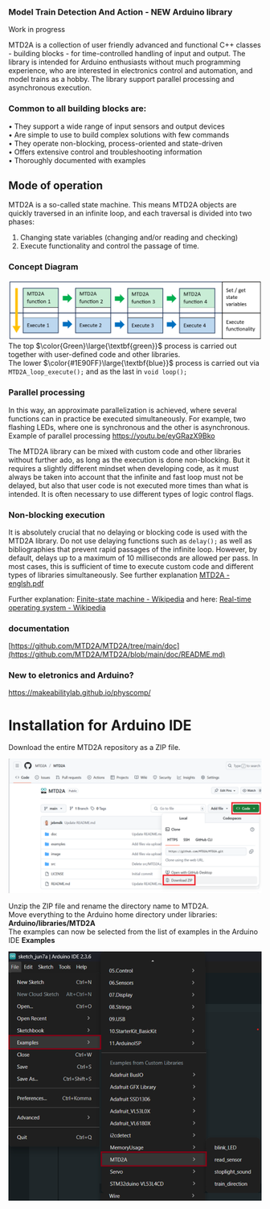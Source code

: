 ### Model Train Detection And Action - NEW Arduino library

Work in progress

MTD2A is a collection of user friendly advanced and functional C++ classes - building blocks - for time-controlled handling of input and output. The library is intended for Arduino enthusiasts without much programming experience, who are interested in electronics control and automation, and model trains as a hobby. The library support parallel processing and asynchronous execution.

### Common to all building blocks are:
• They support a wide range of input sensors and output devices <br/>
• Are simple to use to build complex solutions with few commands <br/>
• They operate non-blocking, process-oriented and state-driven <br/>
• Offers extensive control and troubleshooting information <br/>
• Thoroughly documented with examples <br/>

## Mode of operation
MTD2A is a so-called state machine. This means MTD2A objects are quickly traversed in an infinite loop, and each traversal is divided into two phases:
1.	Changing state variables (changing and/or reading and checking)
2.	Execute functionality and control the passage of time.

### Concept Diagram
![](/image/Concept-Diagram.png)
The top $\color{Green}\large{\textbf{green}}$ process is carried out together with user-defined code and other libraries. <br/>
The lower $\color{#1E90FF}\large{\textbf{blue}}$ process is carried out via `MTD2A_loop_execute();` and as the last in `void loop();` 

### Parallel processing
In this way, an approximate parallelization is achieved, where several functions can in practice be executed simultaneously. For example, two flashing LEDs, where one is synchronous and the other is asynchronous. Example of parallel processing https://youtu.be/eyGRazX9Bko <br/>

The MTD2A library can be mixed with custom code and other libraries without further ado, as long as the execution is done non-blocking. But it requires a slightly different mindset when developing code, as it must always be taken into account that the infinite and fast loop must not be delayed, but also that user code is not executed more times than what is intended. It is often necessary to use different types of logic control flags. 

### Non-blocking execution 
It is absolutely crucial that no delaying or blocking code is used with the MTD2A library. Do not use delaying functions such as `delay();` as well as bibliographies that prevent rapid passages of the infinite loop. However, by default, delays up to a maximum of 10 milliseconds are allowed per pass. In most cases, this is sufficient of time to execute custom code and different types of libraries simultaneously. See further explanation [MTD2A -englsh.pdf](https://github.com/MTD2A/MTD2A/blob/main/doc/MTD2A%20-%20english.pdf) <br/>

Further explanation: [Finite-state machine - Wikipedia](https://en.wikipedia.org/wiki/Finite-state_machine) and here: [Real-time operating system - Wikipedia](https://en.wikipedia.org/wiki/Real-time_operating_system)

### documentation 
[https://github.com/MTD2A/MTD2A/tree/main/doc](https://github.com/MTD2A/MTD2A/blob/main/doc/README.md)

### New to eletronics and Arduino?
https://makeabilitylab.github.io/physcomp/

# Installation for Arduino IDE
Download the entire MTD2A repository as a ZIP file.

![](/image/MTD2A-download.png)

Unzip the ZIP file and rename the directory name to MTD2A. <br/>
Move everything to the Arduino home directory under libraries: **Arduino/libraries/MTD2A** <br/>
The examples can now be selected from the list of examples in the Arduino IDE **Examples** <br/>

![](/image/Arduino-examples.png)
